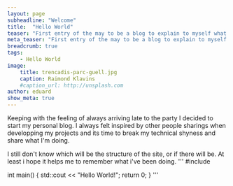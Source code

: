 ```yaml
---
layout: page
subheadline: "Welcome"
title:  "Hello World"
teaser: "First entry of the may to be a blog to explain to myself what am I doing."
meta_teaser: "First entry of the may to be a blog to explain to myself what am I doing."
breadcrumb: true
tags:
    - Hello World
image:
    title: trencadis-parc-guell.jpg
    caption: Raimond Klavins
    #caption_url: http://unsplash.com
author: eduard
show_meta: true
---
```

Keeping with the feeling of always arriving late to the party I decided to start my personal blog. I always felt inspired by other people sharings when developping my projects and its time to break my technical shyness and share what I'm doing. 

I still don't know which will be the structure of the site, or if there will be. At least i hope it helps me to remember what i've been doing.
'''
#include <iostream>

int main() {
    std::cout << "Hello World!";
    return 0;
}
'''
